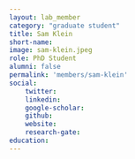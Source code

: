 ```yaml
---
layout: lab_member
category: "graduate student"
title: Sam Klein
short-name:
image: sam-klein.jpeg
role: PhD Student
alumni: false
permalink: 'members/sam-klein'
social:
    twitter: 
    linkedin: 
    google-scholar: 
    github: 
    website:
    research-gate: 
education:
---
```

